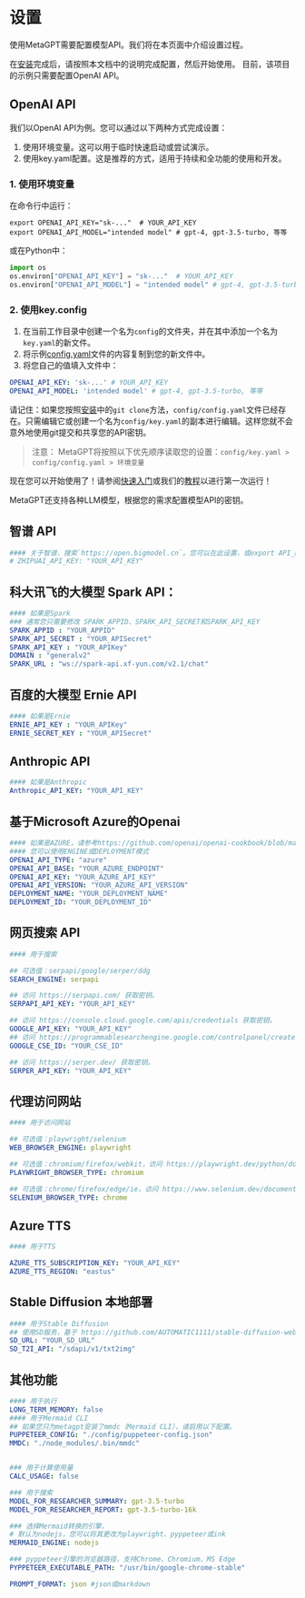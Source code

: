 # 设置

使用MetaGPT需要配置模型API。我们将在本页面中介绍设置过程。

在[安装](./installation.md)完成后，请按照本文档中的说明完成配置，然后开始使用。
目前，该项目的示例只需要配置OpenAI API。
## OpenAI API

我们以OpenAI API为例。您可以通过以下两种方式完成设置：

1. 使用环境变量。这可以用于临时快速启动或尝试演示。
2. 使用key.yaml配置。这是推荐的方式，适用于持续和全功能的使用和开发。

### 1. 使用环境变量

在命令行中运行：

```shell
export OPENAI_API_KEY="sk-..."  # YOUR_API_KEY
export OPENAI_API_MODEL="intended model" # gpt-4, gpt-3.5-turbo, 等等
```

或在Python中：

```python
import os
os.environ["OPENAI_API_KEY"] = "sk-..."  # YOUR_API_KEY
os.environ["OPENAI_API_MODEL"] = "intended model" # gpt-4, gpt-3.5-turbo, 等等
```

### 2. 使用key.config

1. 在当前工作目录中创建一个名为`config`的文件夹，并在其中添加一个名为`key.yaml`的新文件。
2. 将示例[config.yaml](https://github.com/geekan/MetaGPT/blob/main/config/config.yaml)文件的内容复制到您的新文件中。
3. 将您自己的值填入文件中：

```yaml
OPENAI_API_KEY: 'sk-...' # YOUR_API_KEY
OPENAI_API_MODEL: 'intended model' # gpt-4, gpt-3.5-turbo, 等等
```

请记住：如果您按照[安装](./installation)中的`git clone`方法，`config/config.yaml`文件已经存在。只需编辑它或创建一个名为`config/key.yaml`的副本进行编辑。这样您就不会意外地使用git提交和共享您的API密钥。

> 注意：
> MetaGPT将按照以下优先顺序读取您的设置：`config/key.yaml > config/config.yaml > 环境变量`

现在您可以开始使用了！请参阅[快速入门](./quickstart)或我们的[教程](/guide/tutorials/agent_101)以进行第一次运行！

MetaGPT还支持各种LLM模型，根据您的需求配置模型API的密钥。
## 智谱 API
```yaml
#### 关于智谱，搜索`https://open.bigmodel.cn`。您可以在此设置，或export API_KEY="YOUR_API_KEY"
# ZHIPUAI_API_KEY: "YOUR_API_KEY"
```
## 科大讯飞的大模型 Spark API：
``` yaml
#### 如果是Spark
### 通常您只需要修改 SPARK_APPID、SPARK_API_SECRET和SPARK_API_KEY
SPARK_APPID : "YOUR_APPID"
SPARK_API_SECRET : "YOUR_APISecret"
SPARK_API_KEY : "YOUR_APIKey"
DOMAIN : "generalv2"
SPARK_URL : "ws://spark-api.xf-yun.com/v2.1/chat"
```
## 百度的大模型 Ernie API
``` yaml
#### 如果是Ernie
ERNIE_API_KEY : "YOUR_APIKey"
ERNIE_SECRET_KEY : "YOUR_APISecret"
```
## Anthropic API
``` yaml
#### 如果是Anthropic
Anthropic_API_KEY: "YOUR_API_KEY"
```
## 基于Microsoft Azure的Openai
``` yaml
#### 如果是AZURE，请参考https://github.com/openai/openai-cookbook/blob/main/examples/azure/chat.ipynb
#### 您可以使用ENGINE或DEPLOYMENT模式
OPENAI_API_TYPE: "azure"
OPENAI_API_BASE: "YOUR_AZURE_ENDPOINT"
OPENAI_API_KEY: "YOUR_AZURE_API_KEY"
OPENAI_API_VERSION: "YOUR_AZURE_API_VERSION"
DEPLOYMENT_NAME: "YOUR_DEPLOYMENT_NAME"
DEPLOYMENT_ID: "YOUR_DEPLOYMENT_ID"
```

## 网页搜索 API
``` yaml
#### 用于搜索

## 可选值：serpapi/google/serper/ddg
SEARCH_ENGINE: serpapi

## 访问 https://serpapi.com/ 获取密钥。
SERPAPI_API_KEY: "YOUR_API_KEY"

## 访问 https://console.cloud.google.com/apis/credentials 获取密钥。
GOOGLE_API_KEY: "YOUR_API_KEY"
## 访问 https://programmablesearchengine.google.com/controlpanel/create 获取ID。
GOOGLE_CSE_ID: "YOUR_CSE_ID"

## 访问 https://serper.dev/ 获取密钥。
SERPER_API_KEY: "YOUR_API_KEY"
```

## 代理访问网站
``` yaml
#### 用于访问网站

## 可选值：playwright/selenium
WEB_BROWSER_ENGINE: playwright

## 可选值：chromium/firefox/webkit，访问 https://playwright.dev/python/docs/api/class-browsertype
PLAYWRIGHT_BROWSER_TYPE: chromium

## 可选值：chrome/firefox/edge/ie，访问 https://www.selenium.dev/documentation/webdriver/browsers/
SELENIUM_BROWSER_TYPE: chrome
```

## Azure TTS
```` yaml
#### 用于TTS

AZURE_TTS_SUBSCRIPTION_KEY: "YOUR_API_KEY"
AZURE_TTS_REGION: "eastus"
````
## Stable Diffusion 本地部署
````yaml
#### 用于Stable Diffusion
## 使用SD服务，基于 https://github.com/AUTOMATIC1111/stable-diffusion-webui
SD_URL: "YOUR_SD_URL"
SD_T2I_API: "/sdapi/v1/txt2img"

````
## 其他功能
````yaml 
#### 用于执行
LONG_TERM_MEMORY: false
#### 用于Mermaid CLI
## 如果您只为metagpt安装了mmdc（Mermaid CLI），请启用以下配置。
PUPPETEER_CONFIG: "./config/puppeteer-config.json"
MMDC: "./node_modules/.bin/mmdc"


### 用于计算使用量
CALC_USAGE: false

### 用于搜索
MODEL_FOR_RESEARCHER_SUMMARY: gpt-3.5-turbo
MODEL_FOR_RESEARCHER_REPORT: gpt-3.5-turbo-16k

### 选择Mermaid转换的引擎，
# 默认为nodejs，您可以将其更改为playwright、pyppeteer或ink
MERMAID_ENGINE: nodejs

### pyppeteer引擎的浏览器路径，支持Chrome、Chromium、MS Edge
PYPPETEER_EXECUTABLE_PATH: "/usr/bin/google-chrome-stable"

PROMPT_FORMAT: json #json或markdown
````

